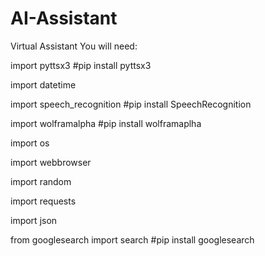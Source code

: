 # AI-Assistant
Virtual Assistant 
You will need:

import pyttsx3 #pip install pyttsx3

import datetime 

import speech_recognition #pip install SpeechRecognition

import wolframalpha #pip install wolframaplha

import os

import webbrowser 

import random

import requests 

import json

from googlesearch import search #pip install googlesearch
